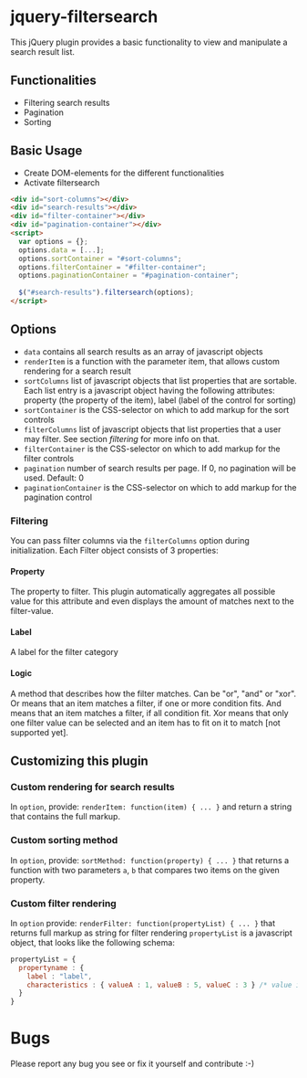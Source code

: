 # jquery-filtersearch

This jQuery plugin provides a basic functionality to view and manipulate a search result list.

## Functionalities

- Filtering search results
- Pagination
- Sorting

## Basic Usage

- Create DOM-elements for the different functionalities
- Activate filtersearch

```html
<div id="sort-columns"></div>
<div id="search-results"></div>
<div id="filter-container"></div>
<div id="pagination-container"></div>
<script>
  var options = {};
  options.data = [...];
  options.sortContainer = "#sort-columns";
  options.filterContainer = "#filter-container";
  options.paginationContainer = "#pagination-container";
  
  $("#search-results").filtersearch(options);
</script>
```

## Options
- `data` contains all search results as an array of javascript objects
- `renderItem` is a function with the parameter item, that allows custom rendering for a search result
- `sortColumns` list of javascript objects that list properties that are sortable. Each list entry is a javascript object having the following attributes: property (the property of the item), label (label of the control for sorting)
- `sortContainer` is the CSS-selector on which to add markup for the sort controls
- `filterColumns` list of javascript objects that list properties that a user may filter. See section *filtering* for more info on that.
- `filterContainer` is the CSS-selector on which to add markup for the filter controls
- `pagination` number of search results per page. If 0, no pagination will be used. Default: 0
- `paginationContainer` is the CSS-selector on which to add markup for the pagination control


### Filtering
You can pass filter columns via the `filterColumns` option during initialization.
Each Filter object consists of 3 properties:

#### Property
The property to filter. This plugin automatically aggregates all possible value for this attribute and even displays the amount of matches next to the filter-value.

#### Label
A label for the filter category

#### Logic
A method that describes how the filter matches. Can be "or", "and" or "xor".
Or means that an item matches a filter, if one or more condition fits.
And means that an item matches a filter, if all condition fit.
Xor means that only one filter value can be selected and an item has to fit on it to match [not supported yet].

## Customizing this plugin

### Custom rendering for search results
In `option`, provide: `renderItem: function(item) { ... }` and return a string that contains the full markup.

### Custom sorting method
In `option`, provide: `sortMethod: function(property) { ... }` that returns a function with two parameters `a`, `b` that compares two items on the given property.

### Custom filter rendering
In `option` provide: `renderFilter: function(propertyList) { ... }` that returns full markup as string for filter rendering
`propertyList` is a javascript object, that looks like the following schema:

```javascript
propertyList = {
  propertyname : { 
    label : "label", 
    characteristics : { valueA : 1, valueB : 5, valueC : 3 } /* value is the number of matches */
  }
}
```

# Bugs
Please report any bug you see or fix it yourself and contribute :-)
